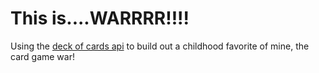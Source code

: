 # This is....WARRRR!!!!
Using the [deck of cards api](https://www.deckofcardsapi.com/) to build out a childhood favorite of mine, the card game war!